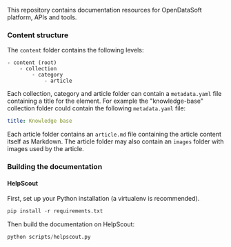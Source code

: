 This repository contains documentation resources for OpenDataSoft platform, APIs and tools.

### Content structure
The `content` folder contains the following levels:
```
- content (root)
	- collection
		- category
			- article
```

Each collection, category and article folder can contain a `metadata.yaml` file containing a title for the element.
For example the "knowledge-base" collection folder could contain the following `metadata.yaml` file:
```yaml
title: Knowledge base
```

Each article folder contains an `article.md` file containing the article content itself as Markdown.
The article folder may also contain an `images` folder with images used by the article.

### Building the documentation
#### HelpScout 
First, set up your Python installation (a virtualenv is recommended).
```python
pip install -r requirements.txt
```

Then build the documentation on HelpScout:
```python
python scripts/helpscout.py
```

